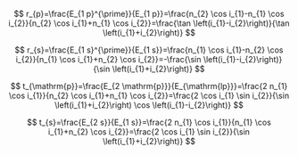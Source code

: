 $$
r_{p}=\frac{E_{1 p}^{\prime}}{E_{1 p}}=\frac{n_{2} \cos i_{1}-n_{1} \cos i_{2}}{n_{2} \cos i_{1}+n_{1} \cos i_{2}}=\frac{\tan \left(i_{1}-i_{2}\right)}{\tan \left(i_{1}+i_{2}\right)}
$$

$$
r_{s}=\frac{E_{1 s}^{\prime}}{E_{1 s}}=\frac{n_{1} \cos i_{1}-n_{2} \cos i_{2}}{n_{1} \cos i_{1}+n_{2} \cos i_{2}}=-\frac{\sin \left(i_{1}-i_{2}\right)}{\sin \left(i_{1}+i_{2}\right)}
$$

$$
t_{\mathrm{p}}=\frac{E_{2 \mathrm{p}}}{E_{\mathrm{lp}}}=\frac{2 n_{1} \cos i_{1}}{n_{2} \cos i_{1}+n_{1} \cos i_{2}}=\frac{2 \cos i_{1} \sin i_{2}}{\sin \left(i_{1}+i_{2}\right) \cos \left(i_{1}-i_{2}\right)}
$$

$$
t_{s}=\frac{E_{2 s}}{E_{1 s}}=\frac{2 n_{1} \cos i_{1}}{n_{1} \cos i_{1}+n_{2} \cos i_{2}}=\frac{2 \cos i_{1} \sin i_{2}}{\sin \left(i_{1}+i_{2}\right)}
$$

